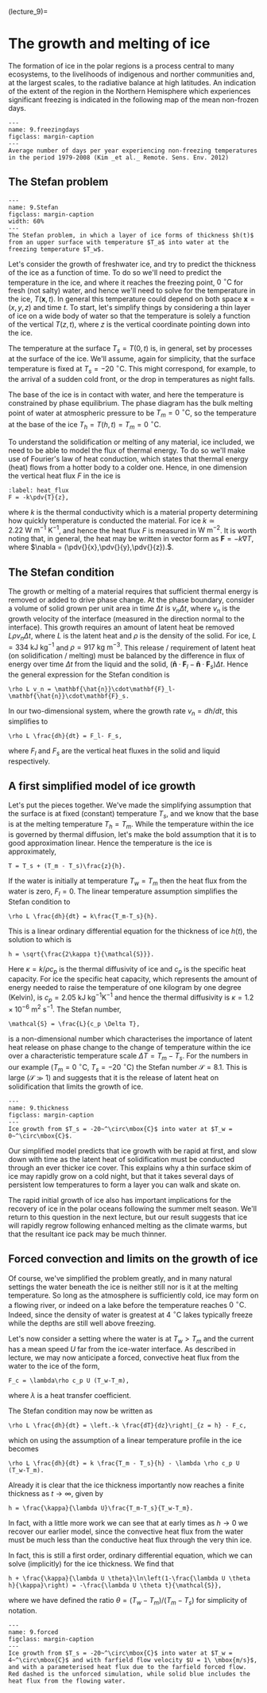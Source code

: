 (lecture_9)=
# The growth and melting of ice

The formation of ice in the polar regions is a process central to many ecosystems, to the livelihoods of indigenous and norther communities and, at the largest scales, to the radiative balance at high latitudes.  An indication of the extent of the region in the Northern Hemisphere which experiences significant freezing is indicated in the following map of the mean non-frozen days.

```{figure} ./figures/9.FreezingFreeDays.png
---
name: 9.freezingdays
figclass: margin-caption
---
Average number of days per year experiencing non-freezing temperatures in the period 1979-2008 (Kim _et al._ Remote. Sens. Env. 2012)
```

## The Stefan problem

```{figure} ./figures/9.StefanProblem.png
---
name: 9.Stefan
figclass: margin-caption
width: 60%
---
The Stefan problem, in which a layer of ice forms of thickness $h(t)$ from an upper surface with temperature $T_a$ into water at the freezing temperature $T_w$.
```

Let's consider the growth of freshwater ice, and try to predict the thickness of the ice as a function of time.  To do so we'll need to predict the temperature in the ice, and where it reaches the freezing point, $0~^\circ\mbox{C}$ for fresh (not salty) water, and hence we'll need to solve for the temperature in the ice, $T(\mathbf{x},t)$.  In general this temperature could depend on both space $\mathbf{x} = (x,y,z)$ and time $t$.  To start, let's simplify things by considering a thin layer of ice on a wide body of water so that the temperature is solely a function of the vertical $T(z,t)$, where $z$ is the vertical coordinate pointing down into the ice.  

The temperature at the surface $T_s = T(0,t)$ is, in general, set by processes at the surface of the ice.  We'll assume, again for simplicity, that the surface temperature is fixed at $T_s = -20~^\circ\mbox{C}$.  This might correspond, for example, to the arrival of a sudden cold front, or the drop in temperatures as night falls.

The base of the ice is in contact with water, and here the temperature is constrained by phase equilibrium.  The phase diagram has the bulk melting point of water at atmospheric pressure to be $T_m = 0~^\circ\mbox{C}$, so the temperature at the base of the ice $T_h = T(h,t) = T_m = 0~^\circ\mbox{C}$.

To understand the solidification or melting of any material, ice included, we need to be able to model the flux of thermal energy. 
To do so we'll make use of Fourier's law of heat conduction, which states that thermal energy (heat) flows from a hotter body to a colder one. 
Hence, in one dimension the vertical heat flux $F$ in the ice is 

```{math}
:label: heat_flux
F = -k\pdv{T}{z},
```

where $k$ is the thermal conductivity which is a material property determining how quickly temperature is conducted the material. 
For ice $k \simeq 2.22 \ \mathrm{W \ m^{-1} \ K^{-1}}$, and hence the heat flux $F$ is measured in $\mathrm{W \ m^{-2}}$.  It is worth noting that, in general, the heat may be written in vector form as $\mathbf{F} = -k\nabla T$, where $\nabla = (\pdv{}{x},\pdv{}{y},\pdv{}{z}).$.

## The Stefan condition

The growth or melting of a material requires that sufficient thermal energy is removed or added to drive phase change.  At the phase boundary, consider a volume of solid grown per unit area in time $\Delta t$ is $v_n\Delta t$, where $v_n$ is the growth velocity of the interface (measured in the direction normal to the interface).  This growth requires an amount of latent heat be removed $L\rho v_n\Delta t$, where $L$ is the latent heat and $\rho$ is the density of the solid.  For ice, $L = 334\ \mbox{kJ kg}^{-1}$ and $\rho = 917\ \mbox{kg m}^{-3}$.  This release / requirement of latent heat (on solidification / melting) must be balanced by the difference in flux of energy over time $\Delta t$ from the liquid and the solid, $(\mathbf{\hat{n}}\cdot\mathbf{F}_l-\mathbf{\hat{n}}\cdot\mathbf{F}_s)\Delta t$. Hence the general expression for the Stefan condition is

```{math}
\rho L v_n = \mathbf{\hat{n}}\cdot\mathbf{F}_l-\mathbf{\hat{n}}\cdot\mathbf{F}_s.
```

In our two-dimensional system, where the growth rate $v_n = dh/dt$, this simplifies to

```{math}
\rho L \frac{dh}{dt} = F_l- F_s,
```

where $F_l$ and $F_s$ are the vertical heat fluxes in the solid and liquid respectively.

## A first simplified model of ice growth

Let's put the pieces together.  We've made the simplifying assumption that the surface is at fixed (constant) temperature $T_s$, and we know that the base is at the melting temperature $T_h = T_m$.  While the temperature within the ice is governed by thermal diffusion, let's make the bold assumption that it is to good approximation linear. Hence the temperature is the ice is approximately,

```{math}
T = T_s + (T_m - T_s)\frac{z}{h}.
```

If the water is initially at temperature $T_w = T_m$ then the heat flux from the water is zero, $F_l = 0$.  The linear temperature assumption simplifies the Stefan condition to

```{math}
\rho L \frac{dh}{dt} = k\frac{T_m-T_s}{h}.
```

This is a linear ordinary differential equation for the thickness of ice $h(t)$, the solution to which is 

```{math}
h = \sqrt{\frac{2\kappa t}{\mathcal{S}}}.
```

Here $\kappa = k/\rho c_p$ is the thermal diffusivity of ice and $c_p$ is the specific heat capacity.
For ice the specific heat capacity, which represents the amount of energy needed to raise the temperature of one kilogram by one degree (Kelvin),
is $c_p = 2.05\ \mbox{kJ kg}^{-1}\mbox{K}^{-1}$ and hence the thermal diffusivity is $\kappa = 1.2\times10^{-6}\ \mbox{m}^2 \ \mbox{s}^{-1}$.  The Stefan number, 

```{math}
\mathcal{S} = \frac{L}{c_p \Delta T},
```

is a non-dimensional number which characterises the importance of latent heat release on phase change to the change of temperature within the ice over a characteristic temperature scale $\Delta T = T_m - T_s$.  For the numbers in our example ($T_m = 0~^\circ\mbox{C},\ T_s = -20~^\circ\mbox{C}$) the Stefan number $\mathcal{S} = 8.1$.  This is large ($\mathcal{S} \gg 1$) and suggests that it is the release of latent heat on solidification that limits the growth of ice.

```{figure} ./figures/9.thickness_2.png
---
name: 9.thickness
figclass: margin-caption
---
Ice growth from $T_s = -20~^\circ\mbox{C}$ into water at $T_w = 0~^\circ\mbox{C}$.
```

Our simplified model predicts that ice growth with be rapid at first, and slow down with time as the latent heat of solidification must be conducted through an ever thicker ice cover.
This explains why a thin surface skim of ice may rapidly grow on a cold night, but that it takes several days of persistent low temperatures to form a layer you can walk and skate on.

The rapid initial growth of ice also has important implications for the recovery of ice in the polar oceans following the summer melt season.
We'll return to this question in the next lecture, but our result suggests that ice will rapidly regrow following enhanced melting as the climate warms,
but that the resultant ice pack may be much thinner.

## Forced convection and limits on the growth of ice

Of course, we've simplified the problem greatly, and in many natural settings the water beneath the ice is neither still nor is it at the melting temperature.  So long as the atmosphere is sufficiently cold, ice may form on a flowing river, or indeed on a lake before the temperature reaches $0~^\circ\mbox{C}$. Indeed, since the density of water is greatest at $4~^\circ\mbox{C}$ lakes typically freeze while the depths are still well above freezing.

Let's now consider a setting where the water is at $T_w > T_m$ and the current has a mean speed $U$ far from the ice-water interface.  As described in lecture, we may now anticipate a forced, convective heat flux from the water to the ice of the form,

```{math}
F_c = \lambda\rho c_p U (T_w-T_m),
```

where $\lambda$ is a heat transfer coefficient. 

The Stefan condition may now be written as 

```{math}
\rho L \frac{dh}{dt} = \left.-k \frac{dT}{dz}\right|_{z = h} - F_c,
```

which on using the assumption of a linear temperature profile in the ice becomes

```{math}
\rho L \frac{dh}{dt} = k \frac{T_m - T_s}{h} - \lambda \rho c_p U (T_w-T_m).
```

Already it is clear that the ice thickness importantly now reaches a finite thickness as $t\to\infty$, given by

```{math}
h = \frac{\kappa}{\lambda U}\frac{T_m-T_s}{T_w-T_m}.
```

In fact, with a little more work we can see that at early times as $h\to0$ we recover our earlier model, since the convective heat flux from the water must be much less than the conductive heat flux through the very thin ice.

In fact, this is still a first order, ordinary differential equation, which we can solve (implicitly) for the ice thickness.  We find that

```{math}
h + \frac{\kappa}{\lambda U \theta}\ln\left(1-\frac{\lambda U \theta h}{\kappa}\right) = -\frac{\lambda U \theta t}{\mathcal{S}},
```

where we have defined the ratio $\theta = (T_w-T_m)/(T_m-T_s)$ for simplicity of notation.

```{figure} ./figures/9.forced_1.png
---
name: 9.forced
figclass: margin-caption
---
Ice growth from $T_s = -20~^\circ\mbox{C}$ into water at $T_w = 4~^\circ\mbox{C}$ and with farfield flow velocity $U = 1\ \mbox{m/s}$, and with a parameterised heat flux due to the farfield forced flow.  Red dashed is the unforced simulation, while solid blue includes the heat flux from the flowing water.
```
